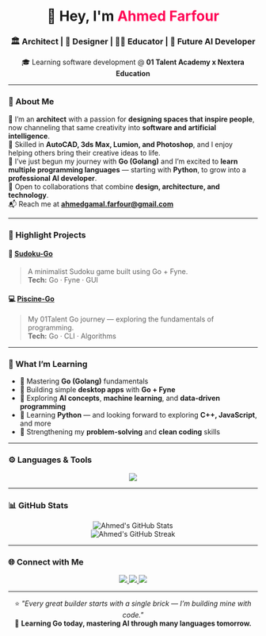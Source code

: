 <h1 align="center">👋 Hey, I'm <span style="color:#ff0055;">Ahmed Farfour</span></h1>

<h3 align="center">🏛️ Architect | 🎨 Designer | 👨‍🏫 Educator | 🤖 Future AI Developer</h3>

<p align="center">
  🎓 Learning software development @ <strong>01 Talent Academy x Nextera Education</strong>  
</p>

---

### 🧭 About Me  

💫 I’m an **architect** with a passion for **designing spaces that inspire people**, now channeling that same creativity into **software and artificial intelligence**.  
🧱 Skilled in **AutoCAD, 3ds Max, Lumion, and Photoshop**, and I enjoy helping others bring their creative ideas to life.  
🚀 I’ve just begun my journey with **Go (Golang)** and I’m excited to **learn multiple programming languages** — starting with **Python**, to grow into a **professional AI developer**.  
🤝 Open to collaborations that combine **design, architecture, and technology**.  
📬 Reach me at **ahmedgamal.farfour@gmail.com**

---

### 🧩 Highlight Projects  

#### 🧠 [Sudoku-Go](https://github.com/AFarfourCode/Sudoku-Game)  
> A minimalist Sudoku game built using Go + Fyne.  
> **Tech:** Go · Fyne · GUI  

#### 💻 [Piscine-Go](https://github.com/AFarfourCode/piscine-go)  
> My 01Talent Go journey — exploring the fundamentals of programming.  
> **Tech:** Go · CLI · Algorithms  

---

### 🌱 What I’m Learning  

- 📘 Mastering **Go (Golang)** fundamentals  
- 🧩 Building simple **desktop apps** with **Go + Fyne**  
- 🤖 Exploring **AI concepts**, **machine learning**, and **data-driven programming**  
- 🐍 Learning **Python** — and looking forward to exploring **C++, JavaScript**, and more  
- 🧠 Strengthening my **problem-solving** and **clean coding** skills  

---

### ⚙️ Languages & Tools  

<p align="center">
  <img src="https://skillicons.dev/icons?i=go,python,cpp,js,git,github,autocad,ps,vscode" />
</p>

---

### 📊 GitHub Stats  

<p align="center">
  <img src="https://github-readme-stats.vercel.app/api?username=AFarfourCode&show_icons=true&theme=tokyonight" alt="Ahmed's GitHub Stats" />
  <br/>
  <img src="https://github-readme-streak-stats.herokuapp.com/?user=AFarfourCode&theme=tokyonight" alt="Ahmed's GitHub Streak" />
</p>

---

### 🌐 Connect with Me  

<p align="center">
  <a href="mailto:arch.afarfour@gmail.com">
    <img src="https://img.shields.io/badge/Email-D14836?style=for-the-badge&logo=gmail&logoColor=white">
  </a>
  <a href="https://www.linkedin.com/in/ahmed-farfour-65a196187/">
    <img src="https://img.shields.io/badge/LinkedIn-0077B5?style=for-the-badge&logo=linkedin&logoColor=white">
  </a>
  <a href="https://github.com/AFarfourCode">
    <img src="https://img.shields.io/badge/GitHub-181717?style=for-the-badge&logo=github&logoColor=white">
  </a>
</p>

---

<p align="center">
  ⭐ <em>"Every great builder starts with a single brick — I’m building mine with code."</em>  
  <br/>  
  🧩 <strong>Learning Go today, mastering AI through many languages tomorrow.</strong>
</p>
